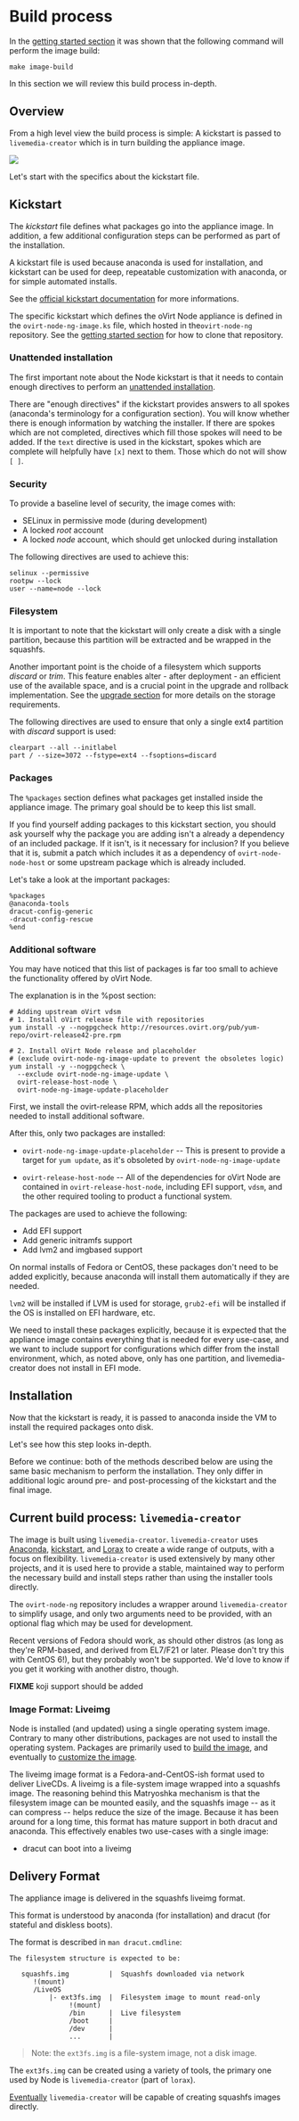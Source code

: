 # Build process

In the [getting started section](getting-started.md) it was shown that the
following command will perform the image build:

    make image-build

In this section we will review this build process in-depth.

## Overview

From a high level view the build process is simple: A kickstart is passed
to `livemedia-creator` which is in turn building the appliance image.

![](imgs/build-flow.dot.png)

Let's start with the specifics about the kickstart file.

## Kickstart

The _kickstart_ file defines what packages go into the appliance image. In
addition, a few additional configuration steps can be performed as part of the
installation.

A kickstart file is used because anaconda is used for installation, and
kickstart can be used for deep, repeatable customization with anaconda, or
for simple automated installs.

See the [official kickstart documentation](https://github.com/rhinstaller/pykickstart/blob/master/docs/kickstart-docs.rst)
for more informations.

The specific kickstart which defines the oVirt Node appliance is defined in the
`ovirt-node-ng-image.ks` file, which hosted in the`ovirt-node-ng` repository.
See the [getting started section](getting-started.md) for how to clone that
repository.

### Unattended installation

The first important note about the Node kickstart is that it needs to contain
enough directives to perform an [unattended installation](https://github.com/rhinstaller/pykickstart/blob/master/docs/kickstart-docs.rst#creating-the-kickstart-file).

There are "enough directives" if the kickstart provides answers to all spokes
(anaconda's terminology for a configuration section). You will know whether
there is enough information by watching the installer. If there are spokes
which are not completed, directives which fill those spokes will need to be
added. If the `text` directive is used in the kickstart, spokes which are
complete will helpfully have `[x]` next to them. Those which do not will show
`[ ]`.

### Security

To provide a baseline level of security, the image comes with:

+   SELinux in permissive mode (during development)
+   A locked _root_ account
+   A locked _node_ account, which should get unlocked during installation

The following directives are used to achieve this:

    selinux --permissive
    rootpw --lock
    user --name=node --lock

### Filesystem

It is important to note that the kickstart will only create a disk with a
single partition, because this partition will be extracted and be wrapped
in the squashfs.

Another important point is the choide of a filesystem which supports _discard_
or _trim_. This feature enables alter - after deployment - an efficient use of
the available space, and is a crucial point in the upgrade and rollback
implementation. See the [upgrade section](upgrade.md) for more details on
the storage requirements.

The following directives are used to ensure that only a single ext4 partition
with _discard_ support is used:

    clearpart --all --initlabel
    part / --size=3072 --fstype=ext4 --fsoptions=discard

### Packages

The `%packages` section defines what packages get installed inside the
appliance image.
The primary goal should be to keep this list small.

If you find yourself adding packages to this kickstart section, you should ask
yourself why the package you are adding isn't a already a dependency of an
included package. If it isn't, is it necessary for inclusion? If you believe
that it is, submit a patch which includes it as a dependency of
`ovirt-node-node-host` or some upstream package which is already included.

Let's take a look at the important packages:

    %packages
    @anaconda-tools
    dracut-config-generic
    -dracut-config-rescue
    %end

### Additional software

You may have noticed that this list of packages is far too small to achieve the
functionality offered by oVirt Node.

The explanation is in the %post section:

    # Adding upstream oVirt vdsm
    # 1. Install oVirt release file with repositories
    yum install -y --nogpgcheck http://resources.ovirt.org/pub/yum-repo/ovirt-release42-pre.rpm

    # 2. Install oVirt Node release and placeholder
    # (exclude ovirt-node-ng-image-update to prevent the obsoletes logic)
    yum install -y --nogpgcheck \
      --exclude ovirt-node-ng-image-update \
      ovirt-release-host-node \
      ovirt-node-ng-image-update-placeholder

First, we install the ovirt-release RPM, which adds all the repositories needed
to install additional software.

After this, only two packages are installed:

+   `ovirt-node-ng-image-update-placeholder` -- This is present to provide a
target for `yum update`, as it's obsoleted by `ovirt-node-ng-image-update`

+   `ovirt-release-host-node` -- All of the dependencies for oVirt Node are
contained in `ovirt-release-host-node`, including EFI support, `vdsm`, and
the other required tooling to product a functional system.

The packages are used to achieve the following:

+   Add EFI support
+   Add generic initramfs support
+   Add lvm2 and imgbased support

On normal installs of Fedora or CentOS, these packages don't need to be added
explicitly, because anaconda will install them automatically if they are
needed.

`lvm2` will be installed if LVM is used for storage, `grub2-efi` will be
installed if the OS is installed on EFI hardware, etc.

We need to install these packages explicitly, because it is expected that the
appliance image contains everything that is needed for every use-case, and we
want to include support for configurations which differ from the install
environment, which, as noted above, only has one partition, and
livemedia-creator does not install in EFI mode.

## Installation

Now that the kickstart is ready, it is passed to anaconda inside the VM to
install the required packages onto disk.

Let's see how this step looks in-depth.

Before we continue: both of the methods described below are using the same
basic mechanism to perform the installation. They only differ in additional
logic around pre- and post-processing of the kickstart and the final image.

## Current build process: `livemedia-creator`

The image is built using `livemedia-creator`. `livemedia-creator` uses
[Anaconda](https://github.com/rhinstaller/anaconda),
[kickstart](https://github.com/rhinstaller/pykickstart),
and [Lorax](https://github.com/rhinstaller/lorax) to create a wide range of
outputs, with a focus on flexibility. `livemedia-creator` is used extensively
by many other projects, and it is used here to provide a stable, maintained
way to perform the necessary build and install steps rather than using the
installer tools directly.

The `ovirt-node-ng` repository includes a wrapper around `livemedia-creator`
to simplify usage, and only two arguments need to be provided, with an
optional flag which may be used for development.

Recent versions of Fedora should work, as should other distros (as long as
they're RPM-based, and derived from EL7/F21 or later. Please don't try this
with CentOS 6!), but they probably won't be supported. We'd love to know if
you get it working with another distro, though.

**FIXME** koji support should be added

### Image Format: Liveimg

Node is installed (and updated) using a single operating system image.
Contrary to many other distributions, packages are not used to install the
operating system. Packages are primarily used to [build the image](build.md),
and eventually to [customize the image](impl.md).

The liveimg image format is a Fedora-and-CentOS-ish format used to deliver
LiveCDs. A liveimg is a file-system image wrapped into a squashfs image.
The reasoning behind this Matryoshka mechanism is that the filesystem image
can be mounted easily, and the squashfs image -- as it can compress --
helps reduce the size of the image. Because it has been around for a long time,
this format has mature support in both dracut and anaconda.
This effectively enables two use-cases with a single image:

+   dracut can boot into a liveimg

## Delivery Format

The appliance image is delivered in the squashfs liveimg format.

This format is understood by anaconda (for installation) and dracut (for
stateful and diskless boots).

The format is described in `man dracut.cmdline`:

    The filesystem structure is expected to be:

       squashfs.img          |  Squashfs downloaded via network
          !(mount)
          /LiveOS
              |- ext3fs.img  |  Filesystem image to mount read-only
                   !(mount)
                   /bin      |  Live filesystem
                   /boot     |
                   /dev      |
                   ...       |

> Note: the `ext3fs.img` is a file-system image, not a disk image.

The `ext3fs.img` can be created using a variety of tools, the primary one used
by Node is `livemedia-creator` (part of `lorax`).

[Eventually](https://bugzilla.redhat.com/show_bug.cgi?id=1282496)
`livemedia-creator` will be capable of creating squashfs images directly.
